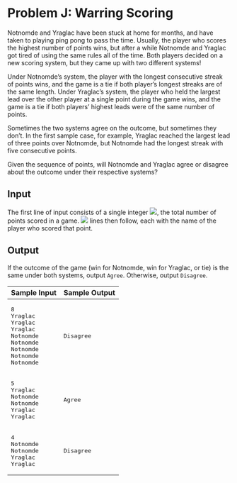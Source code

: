 # Problem J: Warring Scoring

Notnomde and Yraglac have been stuck at home for months, and have taken to playing ping pong to pass the time. Usually, the player who scores the highest number of points wins, but after a while Notnomde and Yraglac got tired of using the same rules all of the time. Both players decided on a new scoring system, but they came up with two different systems!

Under Notnomde’s system, the player with the longest consecutive streak of points wins, and the game is a tie if both player’s longest streaks are of the same length. Under Yraglac’s system, the player who held the largest lead over the other player at a single point during the game wins, and the game is a tie if both players’ highest leads were of the same number of points.

Sometimes the two systems agree on the outcome, but sometimes they don’t. In the first sample case, for example, Yraglac reached the largest lead of three points over Notnomde, but Notnomde had the longest streak with five consecutive points.

Given the sequence of points, will Notnomde and Yraglac agree or disagree about the outcome under their respective systems?

## Input
The first line of input consists of a single integer <img src="https://render.githubusercontent.com/render/math?math=1≤N≤105">, the total number of points scored in a game. <img src="https://render.githubusercontent.com/render/math?math=N"> lines then follow, each with the name of the player who scored that point.

## Output
If the outcome of the game (win for Notnomde, win for Yraglac, or tie) is the same under both systems, output `Agree`. Otherwise, output `Disagree`.



<table>
<thead>
  <tr>
    <th>Sample Input</th>
    <th>Sample Output</th>
  </tr>
</thead>
<tbody>
  <!--1-->
  <tr>
    <td>
<pre>
8
Yraglac
Yraglac
Yraglac
Notnomde
Notnomde
Notnomde
Notnomde
Notnomde
</pre>
    </td>
    <td>
<pre>
Disagree
</pre>
    </td>
  </tr>
  <!--2-->
  <tr>
    <td>
<pre>
5
Yraglac
Notnomde
Notnomde
Yraglac
Yraglac
</pre>
    </td>
    <td>
<pre>
Agree
</pre>
    </td>
  </tr>
  <!--3-->
  <tr>
    <td>
<pre>
4
Notnomde
Notnomde
Yraglac
Yraglac
</pre>
    </td>
    <td>
<pre>
Disagree
</pre>
    </td>
  </tr>
</tbody>
</table>
